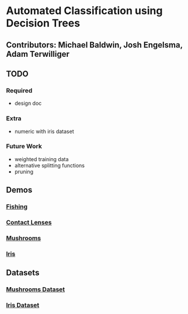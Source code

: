 # Automated Classification using Decision Trees

## Contributors: Michael Baldwin, Josh Engelsma, Adam Terwilliger

## TODO
### Required
- design doc

### Extra
- numeric with iris dataset

### Future Work
- weighted training data
- alternative splitting functions
- pruning

## Demos
### [Fishing](http://cis.gvsu.edu/~baldwmic/cis678/project3/viz/demos/fishing.html)
### [Contact Lenses](http://cis.gvsu.edu/~baldwmic/cis678/project3/viz/demos/contact_lenses.html)
### [Mushrooms](http://cis.gvsu.edu/~baldwmic/cis678/project3/viz/demos/mushrooms.html)
### [Iris](http://cis.gvsu.edu/~baldwmic/cis678/project3/viz/demos/iris.html)

## Datasets
### [Mushrooms Dataset](https://archive.ics.uci.edu/ml/datasets/Mushroom)
### [Iris Dataset](https://archive.ics.uci.edu/ml/datasets/Iris)
